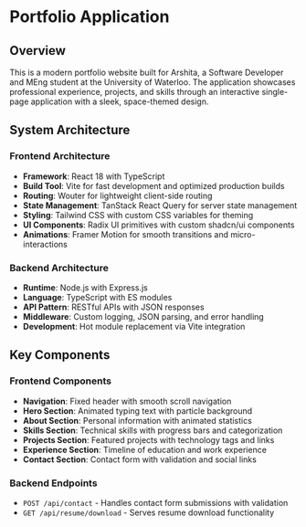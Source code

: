 # Portfolio Application

## Overview

This is a modern portfolio website built for Arshita, a Software Developer and MEng student at the University of Waterloo. The application showcases professional experience, projects, and skills through an interactive single-page application with a sleek, space-themed design.

## System Architecture

### Frontend Architecture
- **Framework**: React 18 with TypeScript
- **Build Tool**: Vite for fast development and optimized production builds
- **Routing**: Wouter for lightweight client-side routing
- **State Management**: TanStack React Query for server state management
- **Styling**: Tailwind CSS with custom CSS variables for theming
- **UI Components**: Radix UI primitives with custom shadcn/ui components
- **Animations**: Framer Motion for smooth transitions and micro-interactions

### Backend Architecture
- **Runtime**: Node.js with Express.js
- **Language**: TypeScript with ES modules
- **API Pattern**: RESTful APIs with JSON responses
- **Middleware**: Custom logging, JSON parsing, and error handling
- **Development**: Hot module replacement via Vite integration

## Key Components

### Frontend Components
- **Navigation**: Fixed header with smooth scroll navigation
- **Hero Section**: Animated typing text with particle background
- **About Section**: Personal information with animated statistics
- **Skills Section**: Technical skills with progress bars and categorization
- **Projects Section**: Featured projects with technology tags and links
- **Experience Section**: Timeline of education and work experience
- **Contact Section**: Contact form with validation and social links

### Backend Endpoints
- `POST /api/contact` - Handles contact form submissions with validation
- `GET /api/resume/download` - Serves resume download functionality
